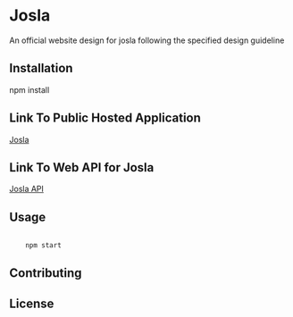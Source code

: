 # Josla

An official website design for josla following the specified design guideline

## Installation

npm install

## Link To Public Hosted Application
[Josla](http://josla.surge.sh/)


## Link To Web API for Josla

[Josla API](https://github.com/charlesinto/josla-api)



## Usage

```javascript

    npm start
```

## Contributing


## License
